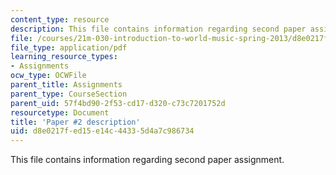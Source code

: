 ```yaml
---
content_type: resource
description: This file contains information regarding second paper assignment.
file: /courses/21m-030-introduction-to-world-music-spring-2013/d8e0217fed15e14c44335d4a7c986734_MIT21M_030S13_paper2.pdf
file_type: application/pdf
learning_resource_types:
- Assignments
ocw_type: OCWFile
parent_title: Assignments
parent_type: CourseSection
parent_uid: 57f4bd90-2f53-cd17-d320-c73c7201752d
resourcetype: Document
title: 'Paper #2 description'
uid: d8e0217f-ed15-e14c-4433-5d4a7c986734
---
```

This file contains information regarding second paper assignment.


